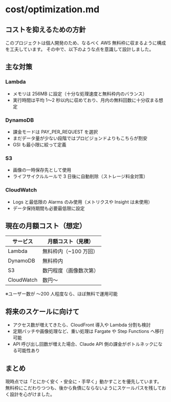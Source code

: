 # cost/optimization.md

## コストを抑えるための方針

このプロジェクトは個人開発のため、なるべく AWS 無料枠に収まるように構成を工夫しています。
その中で、以下のような点を意識して設計しました。

## 主な対策

### Lambda

- メモリは 256MB に設定（十分な処理速度と無料枠内のバランス）
- 実行時間は平均 1〜2 秒以内に収めており、月内の無料回数に十分収まる想定

### DynamoDB

- 課金モードは PAY_PER_REQUEST を選択
- まだデータ量が少ない段階ではプロビジョンドよりもこちらが割安
- GSI も最小限に絞って定義

### S3

- 画像の一時保存先として使用
- ライフサイクルルールで 3 日後に自動削除（ストレージ料金対策）

### CloudWatch

- Logs と最低限の Alarms のみ使用（メトリクスや Insight は未使用）
- データ保持期間も必要最低限に設定

## 現在の月額コスト（想定）

| サービス   | 月額コスト（見積）     |
| ---------- | ---------------------- |
| Lambda     | 無料枠内（~100 万回）  |
| DynamoDB   | 無料枠内               |
| S3         | 数円程度（画像数次第） |
| CloudWatch | 数円〜                 |

※ユーザー数が 〜200 人程度なら、ほぼ無料で運用可能

## 将来のスケールに向けて

- アクセス数が増えてきたら、CloudFront 導入や Lambda 分割も検討
- 定期バッチや画像処理など、重い処理は Fargate や Step Functions へ移行可能
- API 呼び出し回数が増えた場合、Claude API 側の課金がボトルネックになる可能性あり

## まとめ

現時点では「とにかく安く・安全に・手早く」動かすことを優先しています。
無料枠にこだわりつつも、後から負債にならないようにスケールパスを残しておく設計を心がけました。
